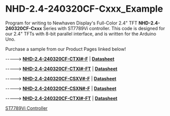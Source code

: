# NHD-2.4-240320CF-Cxxx_Example
Program for writing to Newhaven Display's Full-Color 2.4" TFT **NHD-2.4-240320CF-Cxxx** Series with ST7789Vi controller. This code is designed for our 2.4" TFTs with 8-bit parallel interface, and is written for the Arduino Uno. 

Purchase a sample from our Product Pages linked below!

-----> [**NHD-2.4-240320CF-CTXI#-F**](https://www.newhavendisplay.com/nhd24240320cfctxif-p-8176.html)   |   [**Datasheet**](https://www.newhavendisplay.com/specs/NHD-2.4-240320CF-CTXI-F.pdf)

-----> [**NHD-2.4-240320CF-CTXI#-FT**](https://www.newhavendisplay.com/nhd24240320cfctxift-p-8177.html)   |   [**Datasheet**](https://www.newhavendisplay.com/specs/NHD-2.4-240320CF-CTXI-FT.pdf)

-----> [**NHD-2.4-240320CF-CSXV#-F**](https://www.newhavendisplay.com/nhd24240320cfcsxvf-p-9517.html)   |   [**Datasheet**](https://www.newhavendisplay.com/specs/NHD-2.4-240320CF-CSXV-F.pdf)

-----> [**NHD-2.4-240320CF-CSXN#-F**](https://www.newhavendisplay.com/nhd24240320cfcsxnf-p-9494.html)   |   [**Datasheet**](https://www.newhavendisplay.com/specs/NHD-2.4-240320CF-CSXN-F.pdf)

-----> [**NHD-2.4-240320CF-CTXI#-FT**](https://www.newhavendisplay.com/nhd24240320cfcsxnft-p-9495.html)   |   [**Datasheet**](https://www.newhavendisplay.com/specs/NHD-2.4-240320CF-CSXN-FT.pdf)

[ST7789Vi Controller](https://www.newhavendisplay.com/resources_dataFiles/datasheets/LCDs/ST7789Vi.pdf)
